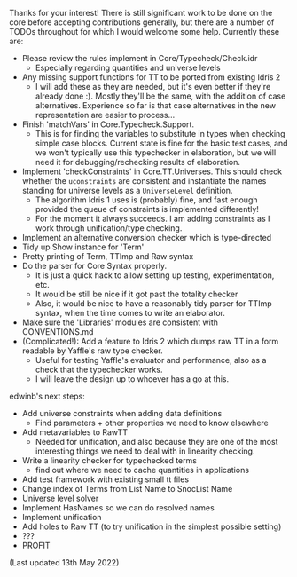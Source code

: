 Thanks for your interest! There is still significant work to be done on the
core before accepting contributions generally, but there are a number of
TODOs throughout for which I would welcome some help. Currently these are:

* Please review the rules implement in Core/Typecheck/Check.idr
    - Especially regarding quantities and universe levels
* Any missing support functions for TT to be ported from existing Idris 2
    - I will add these as they are needed, but it's even better if they're
      already done :). Mostly they'll be the same, with the addition of
      case alternatives. Experience so far is that case alternatives in the
      new representation are easier to process...
* Finish 'matchVars' in Core.Typecheck.Support.
    - This is for finding the variables to substitute in types when checking
      simple case blocks. Current state is fine for the basic test cases,
      and we won't typically use this typechecker in elaboration, but we will
      need it for debugging/rechecking results of elaboration.
* Implement 'checkConstraints' in Core.TT.Universes. This should check
  whether the `uconstraints` are consistent and instantiate the names standing
  for universe levels as a `UniverseLevel` definition.
    - The algorithm Idris 1 uses is (probably) fine, and fast enough provided
      the queue of constraints is implemented differently!
    - For the moment it always succeeds. I am adding constraints as I work
      through unification/type checking.
* Implement an alternative conversion checker which is type-directed
* Tidy up Show instance for 'Term'
* Pretty printing of Term, TTImp and Raw syntax
* Do the parser for Core Syntax properly.
    - It is just a quick hack to allow setting up testing, experimentation, etc.
    - It would be still be nice if it got past the totality checker
    - Also, it would be nice to have a reasonably tidy parser for TTImp syntax,
      when the time comes to write an elaborator.
* Make sure the 'Libraries' modules are consistent with CONVENTIONS.md
* (Complicated!): Add a feature to Idris 2 which dumps raw TT in a form readable
  by Yaffle's raw type checker.
    - Useful for testing Yaffle's evaluator and performance, also as a check
      that the typechecker works.
    - I will leave the design up to whoever has a go at this.

edwinb's next steps:

* Add universe constraints when adding data definitions
  - Find parameters + other properties we need to know elsewhere
* Add metavariables to RawTT
  - Needed for unification, and also because they are one of the most
    interesting things we need to deal with in linearity checking.
* Write a linearity checker for typechecked terms
  - find out where we need to cache quantities in applications
* Add test framework with existing small tt files
* Change index of Terms from List Name to SnocList Name
* Universe level solver
* Implement HasNames so we can do resolved names
* Implement unification
* Add holes to Raw TT (to try unification in the simplest possible setting)
* ???
* PROFIT

(Last updated 13th May 2022)
